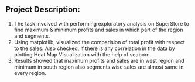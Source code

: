 
## Project Description:

1. The task involved with performing exploratory analysis on SuperStore to find maximum & minimum profits and sales in which part of the region and segments.
2. Using matplotlib, visualized the comparision of total profit with respect to the sales. Also checked, if there is any correlation in the data by plotting Heat Map Visualization with the help of seaborn.
3. Results showed that maximum profits and sales are in west region and minimum in south region also segments wise sales are almost same in every region.
